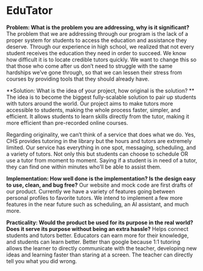# EduTator

**Problem: What is the problem you are addressing, why is it significant?**
The problem that we are addressing through our program is the lack of  a proper system for students to access the education and assistance they deserve. Through our experience in high school, we realized that not every student receives the education they need in order to succeed. We know how difficult it is to locate credible tutors quickly. We want to change this so that those who come after us don’t need to struggle with the same hardships we’ve gone through, so that we can lessen their stress from courses by providing tools that they should already have. 

**Solution: What is the idea of your project, how original is the solution? **
The idea is to become the biggest fully-scalable solution to pair up students with tutors around the world. Our project aims to make tutors more accessible to students, making the whole process faster, simpler, and efficient. It allows students to learn skills directly from the tutor, making it more efficient than pre-recorded online courses.

Regarding originality, we can’t think of a service that does what we do. Yes, CHS provides tutoring in the library but the hours and tutors are extremely limited. Our service has everything in one spot, messaging, scheduling, and a variety of tutors. Not only this but students can choose to schedule OR use a tutor from moment to moment. Saying if a student is in need of a tutor, they can find one within minutes who’ll be able to assist them.

**Implementation: How well done is the implementation? Is the design easy to use, clean, and bug free?**
Our website and mock code are first drafts of our product. Currently we have a variety of features going between personal profiles to favorite tutors. We intend to implement a few more features in the near future such as scheduling, an AI assistant, and much more.

**Practicality: Would the product be used for its purpose in the real world? Does it serve its purpose without being an extra hassle?**
Helps connect students and tutors better. Educators can earn more for their knowledge, and students can learn better. 
Better than google because 1:1 tutoring allows the learner to directly communicate with the teacher, developing new ideas and learning faster than staring at a screen. The teacher can directly tell you what you did wrong. 
